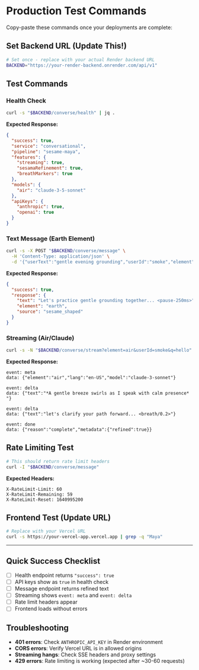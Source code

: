 # Production Test Commands

Copy-paste these commands once your deployments are complete:

## Set Backend URL (Update This!)
```bash
# Set once - replace with your actual Render backend URL
BACKEND="https://your-render-backend.onrender.com/api/v1"
```

## Test Commands

### Health Check
```bash
curl -s "$BACKEND/converse/health" | jq .
```

**Expected Response:**
```json
{
  "success": true,
  "service": "conversational", 
  "pipeline": "sesame-maya",
  "features": {
    "streaming": true,
    "sesamaRefinement": true,
    "breathMarkers": true
  },
  "models": {
    "air": "claude-3-5-sonnet"
  },
  "apiKeys": {
    "anthropic": true,
    "openai": true
  }
}
```

### Text Message (Earth Element)
```bash
curl -s -X POST "$BACKEND/converse/message" \
  -H 'Content-Type: application/json' \
  -d '{"userText":"gentle evening grounding","userId":"smoke","element":"earth"}' | jq .
```

**Expected Response:**
```json
{
  "success": true,
  "response": {
    "text": "Let's practice gentle grounding together... <pause-250ms>",
    "element": "earth",
    "source": "sesame_shaped"
  }
}
```

### Streaming (Air/Claude)
```bash
curl -s -N "$BACKEND/converse/stream?element=air&userId=smoke&q=hello" | head -20
```

**Expected Response:**
```
event: meta
data: {"element":"air","lang":"en-US","model":"claude-3-sonnet"}

event: delta
data: {"text":"*A gentle breeze swirls as I speak with calm presence* "}

event: delta  
data: {"text":"let's clarify your path forward... <breath/0.2>"}

event: done
data: {"reason":"complete","metadata":{"refined":true}}
```

## Rate Limiting Test
```bash
# This should return rate limit headers
curl -I "$BACKEND/converse/message"
```

**Expected Headers:**
```
X-RateLimit-Limit: 60
X-RateLimit-Remaining: 59
X-RateLimit-Reset: 1640995200
```

## Frontend Test (Update URL)
```bash
# Replace with your Vercel URL
curl -s https://your-vercel-app.vercel.app | grep -q "Maya"
```

---

## Quick Success Checklist
- [ ] Health endpoint returns `"success": true`
- [ ] API keys show as `true` in health check
- [ ] Message endpoint returns refined text
- [ ] Streaming shows `event: meta` and `event: delta`
- [ ] Rate limit headers appear
- [ ] Frontend loads without errors

## Troubleshooting
- **401 errors**: Check `ANTHROPIC_API_KEY` in Render environment
- **CORS errors**: Verify Vercel URL is in allowed origins
- **Streaming hangs**: Check SSE headers and proxy settings
- **429 errors**: Rate limiting is working (expected after ~30-60 requests)